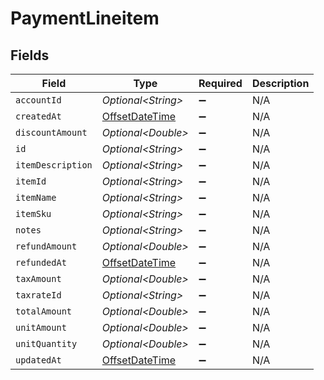 # PaymentLineitem


## Fields

| Field                                                                                     | Type                                                                                      | Required                                                                                  | Description                                                                               |
| ----------------------------------------------------------------------------------------- | ----------------------------------------------------------------------------------------- | ----------------------------------------------------------------------------------------- | ----------------------------------------------------------------------------------------- |
| `accountId`                                                                               | *Optional\<String>*                                                                       | :heavy_minus_sign:                                                                        | N/A                                                                                       |
| `createdAt`                                                                               | [OffsetDateTime](https://docs.oracle.com/javase/8/docs/api/java/time/OffsetDateTime.html) | :heavy_minus_sign:                                                                        | N/A                                                                                       |
| `discountAmount`                                                                          | *Optional\<Double>*                                                                       | :heavy_minus_sign:                                                                        | N/A                                                                                       |
| `id`                                                                                      | *Optional\<String>*                                                                       | :heavy_minus_sign:                                                                        | N/A                                                                                       |
| `itemDescription`                                                                         | *Optional\<String>*                                                                       | :heavy_minus_sign:                                                                        | N/A                                                                                       |
| `itemId`                                                                                  | *Optional\<String>*                                                                       | :heavy_minus_sign:                                                                        | N/A                                                                                       |
| `itemName`                                                                                | *Optional\<String>*                                                                       | :heavy_minus_sign:                                                                        | N/A                                                                                       |
| `itemSku`                                                                                 | *Optional\<String>*                                                                       | :heavy_minus_sign:                                                                        | N/A                                                                                       |
| `notes`                                                                                   | *Optional\<String>*                                                                       | :heavy_minus_sign:                                                                        | N/A                                                                                       |
| `refundAmount`                                                                            | *Optional\<Double>*                                                                       | :heavy_minus_sign:                                                                        | N/A                                                                                       |
| `refundedAt`                                                                              | [OffsetDateTime](https://docs.oracle.com/javase/8/docs/api/java/time/OffsetDateTime.html) | :heavy_minus_sign:                                                                        | N/A                                                                                       |
| `taxAmount`                                                                               | *Optional\<Double>*                                                                       | :heavy_minus_sign:                                                                        | N/A                                                                                       |
| `taxrateId`                                                                               | *Optional\<String>*                                                                       | :heavy_minus_sign:                                                                        | N/A                                                                                       |
| `totalAmount`                                                                             | *Optional\<Double>*                                                                       | :heavy_minus_sign:                                                                        | N/A                                                                                       |
| `unitAmount`                                                                              | *Optional\<Double>*                                                                       | :heavy_minus_sign:                                                                        | N/A                                                                                       |
| `unitQuantity`                                                                            | *Optional\<Double>*                                                                       | :heavy_minus_sign:                                                                        | N/A                                                                                       |
| `updatedAt`                                                                               | [OffsetDateTime](https://docs.oracle.com/javase/8/docs/api/java/time/OffsetDateTime.html) | :heavy_minus_sign:                                                                        | N/A                                                                                       |